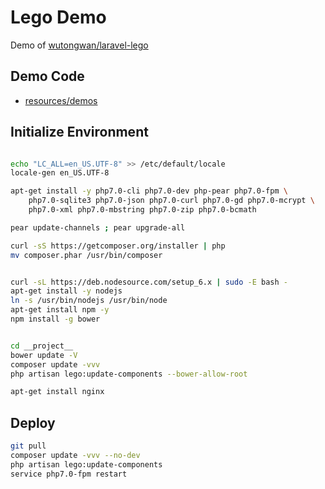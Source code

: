 # Lego Demo

Demo of [wutongwan/laravel-lego](https://github.com/wutongwan/laravel-lego)

## Demo Code

- [resources/demos](resources/demos)

## Initialize Environment

```bash

echo "LC_ALL=en_US.UTF-8" >> /etc/default/locale
locale-gen en_US.UTF-8

apt-get install -y php7.0-cli php7.0-dev php-pear php7.0-fpm \
	php7.0-sqlite3 php7.0-json php7.0-curl php7.0-gd php7.0-mcrypt \
	php7.0-xml php7.0-mbstring php7.0-zip php7.0-bcmath

pear update-channels ; pear upgrade-all

curl -sS https://getcomposer.org/installer | php
mv composer.phar /usr/bin/composer


curl -sL https://deb.nodesource.com/setup_6.x | sudo -E bash -
apt-get install -y nodejs
ln -s /usr/bin/nodejs /usr/bin/node
apt-get install npm -y
npm install -g bower


cd __project__
bower update -V
composer update -vvv
php artisan lego:update-components --bower-allow-root

apt-get install nginx
```


## Deploy

```bash
git pull
composer update -vvv --no-dev
php artisan lego:update-components
service php7.0-fpm restart
```
